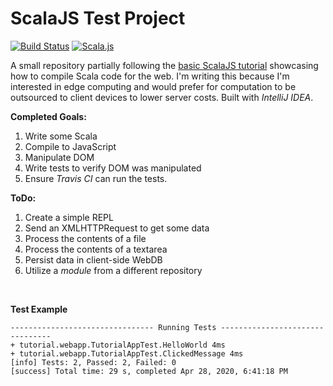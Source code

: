 # ScalaJS Test Project

[![Build Status](https://travis-ci.org/RyanFleck/ScalaJS.svg?branch=master)](https://travis-ci.org/RyanFleck/ScalaJS)
[![Scala.js](https://www.scala-js.org/assets/badges/scalajs-1.0.0.svg)](https://www.scala-js.org)


A small repository partially following the [basic ScalaJS tutorial](https://www.scala-js.org/doc/tutorial/basic/)
showcasing how to compile Scala code for the web. I'm writing this because I'm
interested in edge computing and would prefer for computation to be outsourced
to client devices to lower server costs. Built with *IntelliJ IDEA*.

**Completed Goals:**

1. Write some Scala
1. Compile to JavaScript
1. Manipulate DOM
1. Write tests to verify DOM was manipulated
1. Ensure *Travis CI* can run the tests.


**ToDo:**

1. Create a simple REPL
1. Send an XMLHTTPRequest to get some data
1. Process the contents of a file
1. Process the contents of a textarea
1. Persist data in client-side WebDB
1. Utilize a *module* from a different repository

<br />

**Test Example**

```
-------------------------------- Running Tests --------------------------------
+ tutorial.webapp.TutorialAppTest.HelloWorld 4ms  
+ tutorial.webapp.TutorialAppTest.ClickedMessage 4ms  
[info] Tests: 2, Passed: 2, Failed: 0
[success] Total time: 29 s, completed Apr 28, 2020, 6:41:18 PM
```